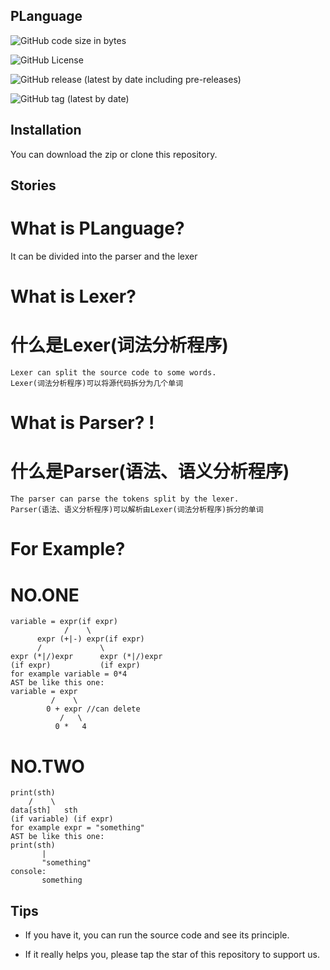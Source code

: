 PLanguage
---------------

![GitHub code size in bytes](https://img.shields.io/github/languages/code-size/Mhc-Inc/PLanguage)

![GitHub License](https://img.shields.io/github/license/Mhc-Inc/PLanguage)

![GitHub release (latest by date including pre-releases)](https://img.shields.io/github/v/release/Mhc-Inc/PLanguage?include_prereleases)

![GitHub tag (latest by date)](https://img.shields.io/github/v/tag/Mhc-Inc/PLanguage.svg)

Installation
---------------

You can download the zip or clone this repository.

Stories
---------------

# What is PLanguage?

It can be divided into the parser and the lexer

# What is Lexer?
# 什么是Lexer(词法分析程序)


```
Lexer can split the source code to some words.
Lexer(词法分析程序)可以将源代码拆分为几个单词
```


# What is Parser? !
# 什么是Parser(语法、语义分析程序)


```
The parser can parse the tokens split by the lexer.
Parser(语法、语义分析程序)可以解析由Lexer(词法分析程序)拆分的单词
```



# For Example?

# NO.ONE

```
variable = expr(if expr)
            /    \
      expr (+|-) expr(if expr)
      /             \
expr (*|/)expr      expr (*|/)expr
(if expr)           (if expr)
for example variable = 0*4
AST be like this one:
variable = expr
         /    \
        0 + expr //can delete
           /   \
          0 *   4 
```
          
# NO.TWO

```
print(sth)
    /    \
data[sth]   sth
(if variable) (if expr)
for example expr = "something"
AST be like this one:
print(sth)
       |
       "something"
console:
       something
```

Tips
-------

-  If you have it, you can run the source code and see its principle.

-  If it really helps you, please tap the star of this repository to support us.
